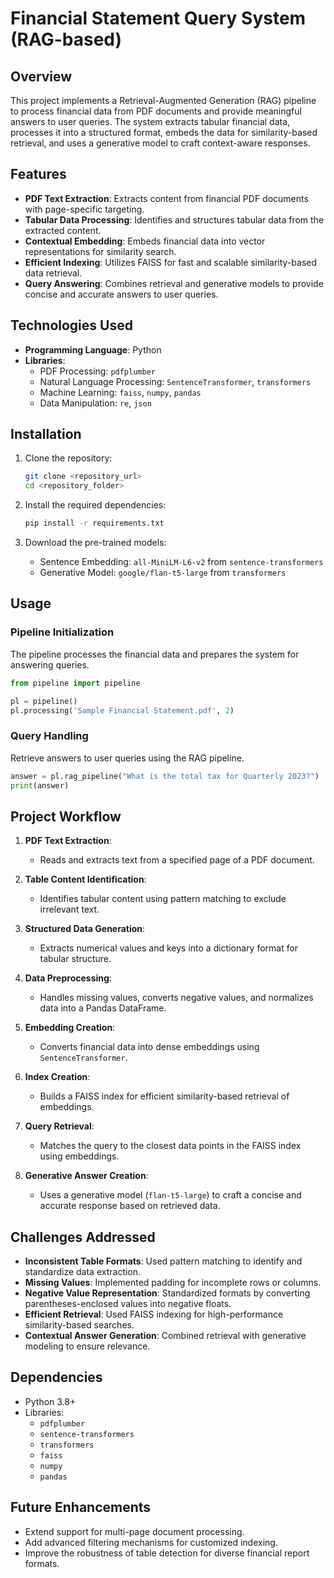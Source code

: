 # **Financial Statement Query System (RAG-based)**

## **Overview**

This project implements a Retrieval-Augmented Generation (RAG) pipeline to process financial data from PDF documents and provide meaningful answers to user queries. The system extracts tabular financial data, processes it into a structured format, embeds the data for similarity-based retrieval, and uses a generative model to craft context-aware responses.

## **Features**

- **PDF Text Extraction**: Extracts content from financial PDF documents with page-specific targeting.
- **Tabular Data Processing**: Identifies and structures tabular data from the extracted content.
- **Contextual Embedding**: Embeds financial data into vector representations for similarity search.
- **Efficient Indexing**: Utilizes FAISS for fast and scalable similarity-based data retrieval.
- **Query Answering**: Combines retrieval and generative models to provide concise and accurate answers to user queries.

## **Technologies Used**

- **Programming Language**: Python  
- **Libraries**:
  - PDF Processing: `pdfplumber`
  - Natural Language Processing: `SentenceTransformer`, `transformers`
  - Machine Learning: `faiss`, `numpy`, `pandas`
  - Data Manipulation: `re`, `json`

## **Installation**

1. Clone the repository:
   ```bash
   git clone <repository_url>
   cd <repository_folder>
   ```

2. Install the required dependencies:
   ```bash
   pip install -r requirements.txt
   ```

3. Download the pre-trained models:
   - Sentence Embedding: `all-MiniLM-L6-v2` from `sentence-transformers`
   - Generative Model: `google/flan-t5-large` from `transformers`

## **Usage**

### **Pipeline Initialization**
The pipeline processes the financial data and prepares the system for answering queries.

```python
from pipeline import pipeline

pl = pipeline()
pl.processing('Sample Financial Statement.pdf', 2)
```

### **Query Handling**
Retrieve answers to user queries using the RAG pipeline.

```python
answer = pl.rag_pipeline("What is the total tax for Quarterly 2023?")
print(answer)
```

## **Project Workflow**

1. **PDF Text Extraction**:
   - Reads and extracts text from a specified page of a PDF document.

2. **Table Content Identification**:
   - Identifies tabular content using pattern matching to exclude irrelevant text.

3. **Structured Data Generation**:
   - Extracts numerical values and keys into a dictionary format for tabular structure.

4. **Data Preprocessing**:
   - Handles missing values, converts negative values, and normalizes data into a Pandas DataFrame.

5. **Embedding Creation**:
   - Converts financial data into dense embeddings using `SentenceTransformer`.

6. **Index Creation**:
   - Builds a FAISS index for efficient similarity-based retrieval of embeddings.

7. **Query Retrieval**:
   - Matches the query to the closest data points in the FAISS index using embeddings.

8. **Generative Answer Creation**:
   - Uses a generative model (`flan-t5-large`) to craft a concise and accurate response based on retrieved data.

## **Challenges Addressed**

- **Inconsistent Table Formats**: Used pattern matching to identify and standardize data extraction.
- **Missing Values**: Implemented padding for incomplete rows or columns.
- **Negative Value Representation**: Standardized formats by converting parentheses-enclosed values into negative floats.
- **Efficient Retrieval**: Used FAISS indexing for high-performance similarity-based searches.
- **Contextual Answer Generation**: Combined retrieval with generative modeling to ensure relevance.

## **Dependencies**

- Python 3.8+
- Libraries: 
  - `pdfplumber`
  - `sentence-transformers`
  - `transformers`
  - `faiss`
  - `numpy`
  - `pandas`

## **Future Enhancements**

- Extend support for multi-page document processing.
- Add advanced filtering mechanisms for customized indexing.
- Improve the robustness of table detection for diverse financial report formats.
